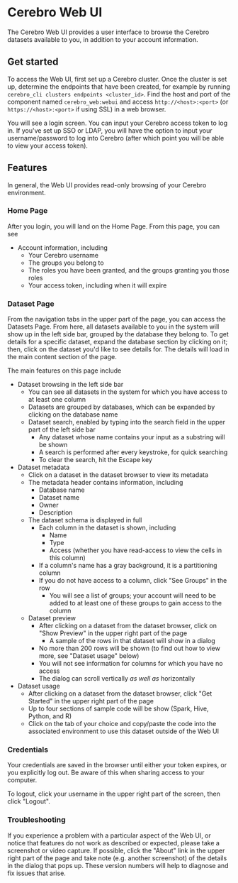 # Cerebro Web UI

The Cerebro Web UI provides a user interface to browse the Cerebro datasets available to you, in addition to your account information.

## Get started

To access the Web UI, first set up a Cerebro cluster. Once the cluster is set up,
determine the endpoints that have been created, for example by running
`cerebro_cli clusters endpoints <cluster_id>`. Find the host and port of the component
named `cerebro_web:webui` and access `http://<host>:<port>`
(or `https://<host>:<port>` if using SSL) in a web browser.

You will see a login screen. You can input your Cerebro access token to log in.
If you've set up SSO or LDAP, you will have the option to input your username/password
to log into Cerebro (after which point you will be able to view your access token).

## Features

In general, the Web UI provides read-only browsing of your Cerebro environment.

### Home Page

After you login, you will land on the Home Page. From this page, you can see

- Account information, including
  - Your Cerebro username
  - The groups you belong to
  - The roles you have been granted, and the groups granting you those roles
  - Your access token, including when it will expire

### Dataset Page

From the navigation tabs in the upper part of the page, you can access the
Datasets Page. From here, all datasets available to you in the system will show
up in the left side bar, grouped by the database they belong to. To get details
for a specific dataset, expand the database section by clicking on it; then, click
on the dataset you'd like to see details for. The details will load in the
main content section of the page.

The main features on this page include

- Dataset browsing in the left side bar
  - You can see all datasets in the system for which you have access to at least one
 column
  - Datasets are grouped by databases, which can be expanded by clicking on the database
 name
  - Dataset search, enabled by typing into the search field in the upper part of the
 left side bar
    - Any dataset whose name contains your input as a substring will be shown
    - A search is performed after every keystroke, for quick searching
    - To clear the search, hit the Escape key
- Dataset metadata
  - Click on a dataset in the dataset browser to view its metadata
  - The metadata header contains information, including
    - Database name
    - Dataset name
    - Owner
    - Description
  - The dataset schema is displayed in full
    - Each column in the dataset is shown, including
      - Name
      - Type
      - Access (whether you have read-access to view the cells in this column)
    - If a column's name has a gray background, it is a partitioning column
    - If you do not have access to a column, click "See Groups" in the row
      - You will see a list of groups; your account will need to be added to at least
      one of these groups to gain access to the column
  - Dataset preview
    - After clicking on a dataset from the dataset browser, click on "Show Preview"
  in the upper right part of the page
      - A sample of the rows in that dataset will show in a dialog
    - No more than 200 rows will be shown (to find out how to view more,
   see "Dataset usage" below)
    - You will not see information for columns for which you have no access
    - The dialog can scroll vertically *as well as* horizontally
 - Dataset usage
   - After clicking on a dataset from the dataset browser, click "Get Started"
  in the upper right part of the page
   - Up to four sections of sample code will be show (Spark, Hive, Python, and R)
   - Click on the tab of your choice and copy/paste the code into the
  associated environment to use this dataset outside of the Web UI

### Credentials

Your credentials are saved in the browser until either your token expires, or you
explicitly log out. Be aware of this when sharing access to your computer.

To logout, click your username in the upper right part of the screen, then click "Logout".

### Troubleshooting

If you experience a problem with a particular aspect of the Web UI, or notice that
features do not work as described or expected, please take a screenshot or video capture.
If possible, click the "About" link in the upper right part of the page and take note
(e.g. another screenshot) of the details in the dialog that pops up. These version
numbers will help to diagnose and fix issues that arise.
